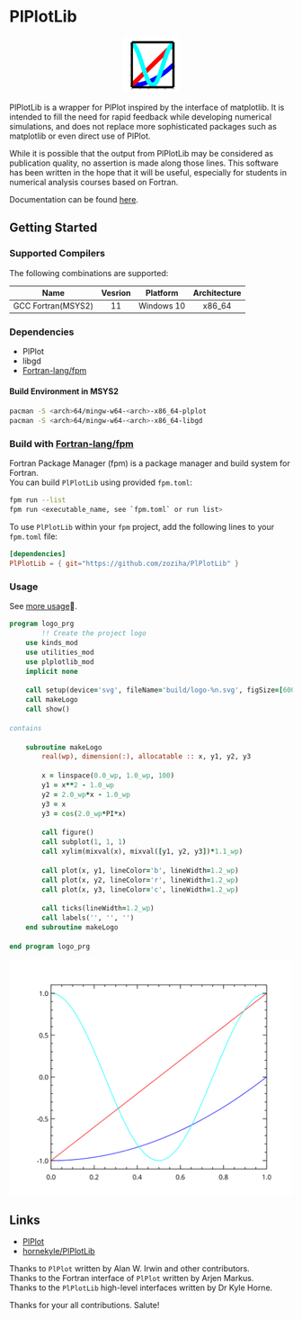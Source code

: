 # PlPlotLib

<div align="center">
<img src="doc/logo.svg" alt="PlPlotLib" width="100">
</div>

PlPlotLib is a wrapper for PlPlot inspired by the interface of 
matplotlib. It is intended to fill the need for rapid feedback while 
developing numerical simulations, and does not replace more 
sophisticated packages such as
matplotlib or even direct use of PlPlot.

While it is possible that the output from PlPlotLib may be considered 
as publication quality, no assertion is made along those lines. This 
software has been written in the hope that it will be useful, 
especially for students in numerical analysis courses based on Fortran.

Documentation can be found [here](http://hornekyle.github.io/PlPlotLib).

## Getting Started

### Supported Compilers

The following combinations are supported:

|Name|Vesrion|Platform|Architecture|  
|:-:|:-:|:-:|:-:|  
|GCC Fortran(MSYS2)|11|Windows 10|x86_64|

### Dependencies

- PlPlot
- libgd
- [Fortran-lang/fpm](https://github.com/fortran-lang/fpm)

#### Build Environment in MSYS2

```sh
pacman -S <arch>64/mingw-w64-<arch>-x86_64-plplot
pacman -S <arch>64/mingw-w64-<arch>-x86_64-libgd
```

### Build with [Fortran-lang/fpm](https://github.com/fortran-lang/fpm)

Fortran Package Manager (fpm) is a package manager and build system for Fortran.<br>
You can build `PlPlotLib` using provided `fpm.toml`:

```sh
fpm run --list
fpm run <executable_name, see `fpm.toml` or run list>
```

To use `PlPlotLib` within your `fpm` project, add the following lines to your `fpm.toml` file:

```toml
[dependencies]
PlPlotLib = { git="https://github.com/zoziha/PlPlotLib" }
```

### Usage

See [more usage](http://hornekyle.github.io/PlPlotLib/page/index.html)🎯.

```fortran
program logo_prg
        !! Create the project logo
    use kinds_mod
    use utilities_mod
    use plplotlib_mod
    implicit none

    call setup(device='svg', fileName='build/logo-%n.svg', figSize=[600, 500])
    call makeLogo
    call show()

contains

    subroutine makeLogo
        real(wp), dimension(:), allocatable :: x, y1, y2, y3

        x = linspace(0.0_wp, 1.0_wp, 100)
        y1 = x**2 - 1.0_wp
        y2 = 2.0_wp*x - 1.0_wp
        y3 = x
        y3 = cos(2.0_wp*PI*x)

        call figure()
        call subplot(1, 1, 1)
        call xylim(mixval(x), mixval([y1, y2, y3])*1.1_wp)

        call plot(x, y1, lineColor='b', lineWidth=1.2_wp)
        call plot(x, y2, lineColor='r', lineWidth=1.2_wp)
        call plot(x, y3, lineColor='c', lineWidth=1.2_wp)

        call ticks(lineWidth=1.2_wp)
        call labels('', '', '')
    end subroutine makeLogo

end program logo_prg
```

<div align="center">
<img src="doc/logo-1.svg" alt="PlPlotLib" width="600">
</div>

## Links

- [PlPlot](http://PlPlot.sourceforge.net/)
- [hornekyle/PlPlotLib](https://github.com/hornekyle/PlPlotLib) 

Thanks to `PlPlot` written by Alan W. Irwin and other contributors.<br>
Thanks to the Fortran interface of `PlPlot` written by Arjen Markus.<br>
Thanks to the `PlPlotLib` high-level interfaces written by Dr Kyle Horne.

Thanks for your all contributions. Salute!